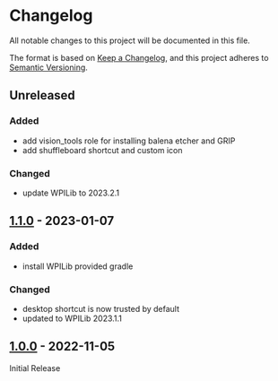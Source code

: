 # Changelog

All notable changes to this project will be documented in this file.

The format is based on [Keep a Changelog](https://keepachangelog.com/en/1.0.0/),
and this project adheres to
[Semantic Versioning](https://semver.org/spec/v2.0.0.html).

## Unreleased

### Added

- add vision_tools role for installing balena etcher and GRIP
- add shuffleboard shortcut and custom icon

### Changed

- update WPILib to 2023.2.1

## [1.1.0] - 2023-01-07

### Added

- install WPILib provided gradle

### Changed

- desktop shortcut is now trusted by default
- updated to WPILib 2023.1.1

## [1.0.0] - 2022-11-05

Initial Release

[1.0.0]: https://github.com/FRC7540/ansible-collection-frc/releases/tag/v1.0.0
[1.1.0]: https://github.com/FRC7540/ansible-collection-frc/releases/tag/v1.1.0
